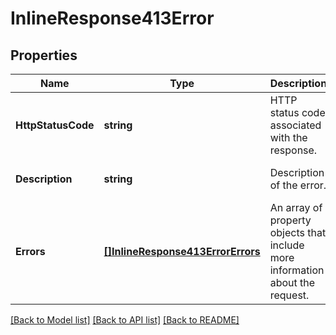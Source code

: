 # InlineResponse413Error

## Properties
Name | Type | Description | Notes
------------ | ------------- | ------------- | -------------
**HttpStatusCode** | **string** | HTTP status code associated with the response. | [optional] [default to null]
**Description** | **string** | Description of the error. | [optional] [default to null]
**Errors** | [**[]InlineResponse413ErrorErrors**](inline_response_413_error_errors.md) | An array of property objects that include more information about the request. | [optional] [default to null]

[[Back to Model list]](../README.md#documentation-for-models) [[Back to API list]](../README.md#documentation-for-api-endpoints) [[Back to README]](../README.md)

